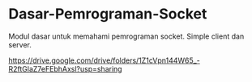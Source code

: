 # Dasar-Pemrograman-Socket
Modul dasar untuk memahami pemrograman socket. Simple client dan server.

https://drive.google.com/drive/folders/1Z1cVpn144W65_-R2ftGlaZ7eFEbhAxsl?usp=sharing
